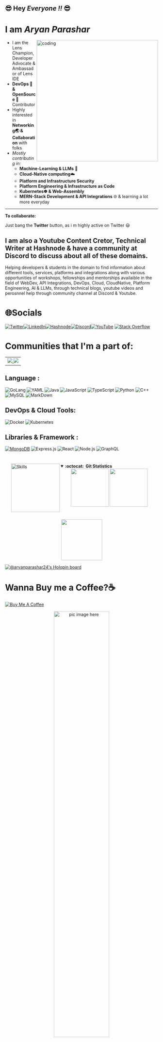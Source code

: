 ## 😎 Hey ***Everyone  !!*** 😎 
<p align="center">
  <!-- <a href="https://linkfree.io/AryanParashar24"><img src="https://cdn.discordapp.com/attachments/1138825571468591207/1211619795213225984/Aryan_557_a_cool_tech_developer_with_a_apple_ipad_in_his_hand_i_2aa7e355-2067-4824-9f44-2212eeb7cf24.png?ex=65eedbdd&is=65dc66dd&hm=93b387a1e08b0c054daf7f5ffa5ef4f04e2d658c2308e49fb37d0ea66bf3dbae&" alt="MastHead" width="500"/></a>   -->
</p>

# I am *Aryan Parashar* 

<!--I m 19 🧑‍💻 *&* -->
<img align="right" alt="coding" width="400" src="https://miro.medium.com/max/1360/0*7Q3yvSIv_t0ioJ-Z.gif">

- I am the Lens Champion, Developer Advocate & Ambassador of Lens IDE
- **DevOps 🥑 & OpenSource 💜** Contributor
- Highly interested in **Networking🌏 & Collaboration** with folks 
- *Mostly contributing in:*
   - **Machine-Learning & LLMs** 🤖
   - **Cloud-Native computing**☁️
   - **Platform and Infrastructure Security**
   - **Platform Engineering & Infrastructure as Code**
   - **Kubernetes☸️ & Web-Assembly**
   - **MERN-Stack Development & API Integrations** 🌐 & learning a lot more everyday 


---


**To collaborate:**
 
 
Just bang the **Twitter** button, as i m highly active on Twitter 😃

## I am also a Youtube Content Cretor, Technical Writer at Hashnode & have a community at Discord to discuss about all of these domains.

Helping developers & students in the domain to find information about different tools, services, platforms and integrations along with various opportunities of workshops, fellowships and mentorships availaible in the field of WebDev, API Integrations, DevOps, Cloud, CloudNative, Platform Engineering, AI & LLMs, through technical blogs, youtube videos and perosnnel help through community channel at Discord & Youtube.

# 🌐**Socials**

[![Twitter](https://img.shields.io/badge/-Twitter-1DA1F2?style=for-the-badge&logo=Twitter&logoColor=white)](https://twitter.com/Aryan_2407)[![LinkedIn](https://img.shields.io/badge/-LinkedIn-0077B5?style=for-the-badge&logo=LinkedIn&logoColor=white)](https://www.linkedin.com/in/aryan-parashar-6089331a9/)[![Hashnode](https://img.shields.io/badge/-Hashnode-2962FF?style=for-the-badge&logo=Hashnode&logoColor=white)](https://codechill.hashnode.dev/)[![Discord](https://img.shields.io/badge/-Discord-7289DA?style=for-the-badge&logo=Discord&logoColor=white)](https://discord.gg/tKTRSu6S)[![YouTube](https://img.shields.io/badge/-YouTube-FF0000?style=for-the-badge&logo=YouTube&logoColor=white)](https://www.youtube.com/@AryanParashar)
[![Stack Overflow](https://img.shields.io/badge/-Stack%20Overflow-FE7A16?style=for-the-badge&logo=Stack%20Overflow&logoColor=white)](https://stackoverflow.com/users/21413031/aryan-parashar)


# **Communities** that I'm a part of:
<table>
  <tr>
    <td>
      <a href="https://github.com/EddieHubCommunity">
              <img src="https://avatars3.githubusercontent.com/u/66388388?s=150&v=4" />
            </a>
      <a href="https://github.com/Design-and-Code">
        <img src="https://avatars.githubusercontent.com/u/83478816?s=200&v=4">
        </a>
      </td>
    </tr>
  </table>            

  ## Language :
![GoLang](https://img.shields.io/badge/Go-00ADD8?style=for-the-badge&logo=go&logoColor=white)
![YAML](https://img.shields.io/badge/YAML-000000?style=for-the-badge&logo=yaml&logoColor=white)
![Java](https://img.shields.io/badge/Java-ED8B00?style=for-the-badge&logo=openjdk&logoColor=white)
![JavaScript](https://img.shields.io/badge/JavaScript-323330?style=for-the-badge&logo=javascript&logoColor=F7DF1E)
![TypeScript](https://img.shields.io/badge/TypeScript-007ACC?style=for-the-badge&logo=typescript&logoColor=white)
![Python](https://img.shields.io/badge/Python-14354C?style=for-the-badge&logo=python&logoColor=white)
![C++](https://img.shields.io/badge/C%2B%2B-00599C?style=for-the-badge&logo=c%2B%2B&logoColor=white)
![MySQL](https://img.shields.io/badge/MySQL-00000F?style=for-the-badge&logo=mysql&logoColor=white)
![MarkDown](https://img.shields.io/badge/Markdown-000000?style=for-the-badge&logo=markdown&logoColor=white)


## DevOps & Cloud Tools:

![Docker](https://img.shields.io/badge/-Docker-black?style=flat-square&logo=docker)
![Kubernetes](https://img.shields.io/badge/-Kubernetes-black?style=flat-square&logo=kubernetes)


## Libraries & Framework :

<a href="#"><img alt="MongoDB" src ="https://img.shields.io/badge/MongoDB-%234ea94b.svg?logo=mongodb&logoColor=white"></a>
![Express.js](https://img.shields.io/badge/-Express.js-FFA500?style=flat-square&logo=express&logoColor=white)
![React](https://img.shields.io/badge/-React-61DAFB?style=flat-square&logo=react&logoColor=white)
![Node.js](https://img.shields.io/badge/-Node.js-339933?style=flat-square&logo=node.js&logoColor=white)
![GraphQL](https://img.shields.io/badge/-GraphQL-E10098?style=flat-square&logo=graphql)


#

<img align='left' height='160' style="margin-left:20px" src='https://www.puttiapps.com/wp-content/uploads/2021/05/stats.gif' alt='Skills'>
 <details open="true"> 
  <summary><b>:octocat: &nbsp;Git Statistics</b></summary>
  <div align="center">
  <img height="125px" src="https://github-readme-stats.vercel.app/api?username=AryanParashar24&show_icons=true&theme=dracula" />
  <img height="125px" src="https://github-readme-stats.vercel.app/api/top-langs/?username=AryanParashar24&hide=html&layout=compact&theme=dracula" />
<!-- <img height="120px" src="https://github-readme-streak-stats.herokuapp.com/?user=AryanParashar24&hide=html&layout=compact&theme=dracula" />
 <img height="120px" src="https://activity-graph.herokuapp.com/graph?username=AryanParashar24&theme=dracula" /> -->
 </div>
    
#
  
   
  
  <div align="center">
<img height="135px" src="https://github-profile-trophy.vercel.app/?username=AryanParashar24&column=10&row=1&theme=dracula" />
 </div>
  
[![@aryanparashar24's Holopin board](https://holopin.me/aryanparashar24)](https://holopin.io/@aryanparashar24)
<center>
 <!-- <img height="148px" src="https://samkoba.github.io/images/turbidity-monitoring-system1.jpg" />
  <img height="148px" src="https://samkoba.github.io/images/database-alumni-ekasari1.jpg" />
  <img height="148px" src="https://samkoba.github.io/images/the-memories-of-smantig2.jpg" />
  <img height="148px" src="https://samkoba.github.io/images/hdct-antivirus1.jpg" /> -->

 </details>
 


# Wanna Buy me a Coffee?☕

<!--  <img align="right" alt="coding" width="400" src="https://media.tenor.com/HYb5ETTGZDAAAAAC/tony-stark-coding-tony-stark.gif ">  -->

[![Buy Me A Coffee](https://cdn.buymeacoffee.com/buttons/default-black.png)](
https://buy.stripe.com/8wM16dfG16Nlbw4289)



<p align="center">
  <img width="60%" src="https://github.com/alansmathew/alansmathew/raw/master/projects.gif" alt="pic image here" />
</p>
